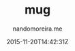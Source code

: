 ---
title: "mug"
github: https://github.com/nandomoreirame/mug
demo: http://nandomoreira.me/mug/
author: nandomoreira.me

ssg:
  - Jekyll
cms:
  - No Cms
date: 2015-11-20T14:42:31Z
github_branch: master
description: "💎 mug Jekyll theme"
---